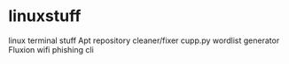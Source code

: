 # linuxstuff
linux terminal stuff
Apt repository cleaner/fixer
cupp.py wordlist generator
Fluxion wifi phishing cli
